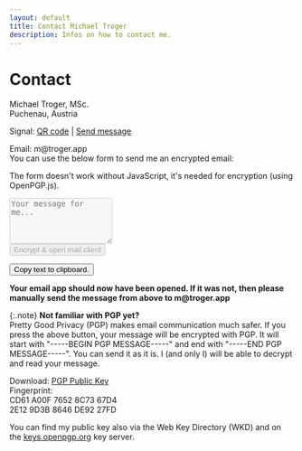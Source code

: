 ```yaml
---
layout: default
title: Contact Michael Troger
description: Infos on how to contact me.
---
```

# Contact

Michael Troger, MSc.  
Puchenau, Austria

Signal: [QR code](/signal) \| [Send message](https://signal.me/#eu/mQSNhZj6cm52pLwD07aBqUWJBSzc2HU3mnSaglo5ttIzhhiEJRJH2otozi-OSBXF)

Email: &#109;&#64;&#116;&#114;&#111;&#103;&#101;&#114;&#46;&#97;&#112;&#112;  
You can use the below form to send me an encrypted email:

<noscript><p class="warning">The form doesn't work without JavaScript, it's needed for encryption (using OpenPGP.js).</p></noscript>
<form id="form">
    <textarea id="input" disabled name="body" rows="5" placeholder="Your message for me..."></textarea><br>
    <input type="submit" disabled value="Encrypt & open mail client" id="submit" title="mailto:&#109;&#64;&#116;&#114;&#111;&#103;&#101;&#114;&#46;&#97;&#112;&#112;">
</form>
<div id="after-sent" class="hidden">
    <button id="copy-to-clipboard">Copy text to clipboard.</button>
    <p><b>Your email app should now have been opened. If it was not, then please manually send the message from above to &#109;&#64;&#116;&#114;&#111;&#103;&#101;&#114;&#46;&#97;&#112;&#112;</b></p>
</div>

{:.note}
**Not familiar with PGP yet?**  
Pretty Good Privacy (PGP) makes email communication much safer.
If you press the above button, your message will be encrypted with PGP.
It will start with "-----BEGIN PGP MESSAGE-----" and end with "-----END PGP MESSAGE-----".
You can send it as it is. I (and only I) will be able to decrypt and read your message.


Download: [PGP Public Key](/files/troger_public.asc)  
Fingerprint:  
CD61 A00F 7652 8C73 67D4  
2E12 9D3B 8646 DE92 27FD

You can find my public key also via the Web Key Directory (WKD) and on the [keys.openpgp.org](https://keys.openpgp.org/) key server.

<script src="/js/openpgp.min.js"></script>
<script src="/js/contact.js"></script>
